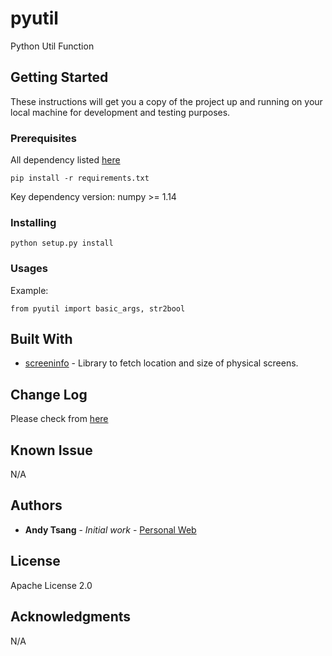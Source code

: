 # pyutil

Python Util Function

## Getting Started

These instructions will get you a copy of the project up and running on your local machine for development and testing purposes.

### Prerequisites

All dependency listed [here](https://github.com/AndyTsangChun/pyutil/blob/master/requirements.txt)

```
pip install -r requirements.txt
```
Key dependency version:
numpy >= 1.14

### Installing

```
python setup.py install
```

### Usages
Example:
```
from pyutil import basic_args, str2bool
```

## Built With

* [screeninfo](https://github.com/rr-/screeninfo) - Library to fetch location and size of physical screens.

## Change Log
Please check from [here](https://github.com/AndyTsangChun/pyutil/blob/master/CHANGELOG.md)

## Known Issue
N/A

## Authors

* **Andy Tsang** - *Initial work* - [Personal Web](https://andytsangchun.github.io/)

## License

Apache License 2.0

## Acknowledgments
N/A
